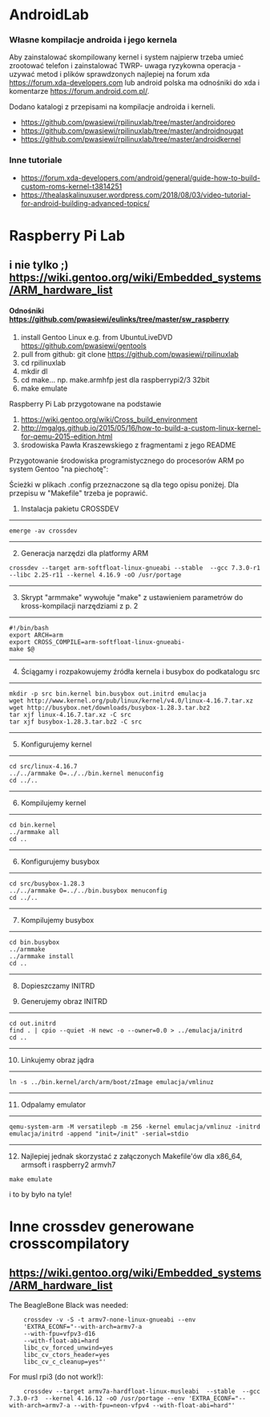 # AndroidLab
### Własne kompilacje androida i jego kernela 
Aby zainstalować skompilowany kernel i system najpierw trzeba umieć zrootować telefon i zainstalować TWRP- uwaga ryzykowna operacja - uzywać metod i plików sprawdzonych najlepiej na forum xda <https://forum.xda-developers.com> lub android polska ma odnośniki do xda i komentarze <https://forum.android.com.pl/>.

Dodano katalogi z przepisami na kompilacje androida i kerneli.
 - https://github.com/pwasiewi/rpilinuxlab/tree/master/androidoreo
 - https://github.com/pwasiewi/rpilinuxlab/tree/master/androidnougat
 - https://github.com/pwasiewi/rpilinuxlab/tree/master/androidkernel

### Inne tutoriale
 - https://forum.xda-developers.com/android/general/guide-how-to-build-custom-roms-kernel-t3814251
 - https://thealaskalinuxuser.wordpress.com/2018/08/03/video-tutorial-for-android-building-advanced-topics/


# Raspberry Pi Lab 
## i nie tylko ;) https://wiki.gentoo.org/wiki/Embedded_systems/ARM_hardware_list
#### Odnośniki https://github.com/pwasiewi/eulinks/tree/master/sw_raspberry

1. install Gentoo Linux e.g. from UbuntuLiveDVD https://github.com/pwasiewi/gentools
2. pull from github: git clone https://github.com/pwasiewi/rpilinuxlab
3. cd rpilinuxlab
4. mkdir dl
5. cd make... np. make.armhfp jest dla raspberrypi2/3 32bit
6. make emulate

Raspberry Pi Lab przygotowane na podstawie 
1) https://wiki.gentoo.org/wiki/Cross_build_environment
2) http://mgalgs.github.io/2015/05/16/how-to-build-a-custom-linux-kernel-for-qemu-2015-edition.html
3) środowiska Pawła Kraszewskiego z fragmentami z jego README

Przygotowanie środowiska programistycznego do procesorów ARM po system Gentoo
"na piechotę":

Ścieżki w plikach .config przeznaczone są dla tego opisu poniżej. Dla przepisu
w "Makefile" trzeba je poprawić.

1. Instalacja pakietu CROSSDEV

----------------------------------------------------------------------------
```
emerge -av crossdev
```
----------------------------------------------------------------------------

2. Generacja narzędzi dla platformy ARM
```
crossdev --target arm-softfloat-linux-gnueabi --stable  --gcc 7.3.0-r1 --libc 2.25-r11 --kernel 4.16.9 -oO /usr/portage
```
----------------------------------------------------------------------------

3. Skrypt "armmake" wywołuje "make" z ustawieniem parametrów do kross-kompilacji
   narzędziami z p. 2

----------------------------------------------------------------------------
```
#!/bin/bash
export ARCH=arm
export CROSS_COMPILE=arm-softfloat-linux-gnueabi-
make $@
```
----------------------------------------------------------------------------

4. Ściągamy i rozpakowujemy źródła kernela i busybox do podkatalogu src

----------------------------------------------------------------------------
```
mkdir -p src bin.kernel bin.busybox out.initrd emulacja
wget http://www.kernel.org/pub/linux/kernel/v4.0/linux-4.16.7.tar.xz
wget http://busybox.net/downloads/busybox-1.28.3.tar.bz2
tar xjf linux-4.16.7.tar.xz -C src
tar xjf busybox-1.28.3.tar.bz2 -C src
```
----------------------------------------------------------------------------

5. Konfigurujemy kernel

----------------------------------------------------------------------------
```
cd src/linux-4.16.7
../../armmake O=../../bin.kernel menuconfig
cd ../..
```
----------------------------------------------------------------------------

6. Kompilujemy kernel

----------------------------------------------------------------------------
```
cd bin.kernel
../armmake all
cd ..
```
----------------------------------------------------------------------------

6. Konfigurujemy busybox

----------------------------------------------------------------------------
```
cd src/busybox-1.28.3
../../armmake O=../../bin.busybox menuconfig
cd ../..
```
----------------------------------------------------------------------------

7. Kompilujemy busybox

----------------------------------------------------------------------------
```
cd bin.busybox
../armmake
../armmake install
cd ..
```
----------------------------------------------------------------------------

8. Dopieszczamy INITRD

9. Generujemy obraz INITRD

----------------------------------------------------------------------------
```
cd out.initrd
find . | cpio --quiet -H newc -o --owner=0.0 > ../emulacja/initrd
cd ..
```
----------------------------------------------------------------------------

10. Linkujemy obraz jądra

----------------------------------------------------------------------------
```
ln -s ../bin.kernel/arch/arm/boot/zImage emulacja/vmlinuz
```
----------------------------------------------------------------------------

11. Odpalamy emulator

----------------------------------------------------------------------------
```
qemu-system-arm -M versatilepb -m 256 -kernel emulacja/vmlinuz -initrd emulacja/initrd -append "init=/init" -serial=stdio
```
----------------------------------------------------------------------------

12. Najlepiej jednak skorzystać z załączonych Makefile'ów dla x86_64, armsoft i raspberry2 armvh7
```
make emulate
```
i to by było na tyle!

# Inne crossdev generowane crosscompilatory
## https://wiki.gentoo.org/wiki/Embedded_systems/ARM_hardware_list

The BeagleBone Black was needed:
```
    crossdev -v -S -t armv7-none-linux-gnueabi --env
    'EXTRA_ECONF="--with-arch=armv7-a
    --with-fpu=vfpv3-d16
    --with-float-abi=hard
    libc_cv_forced_unwind=yes
    libc_cv_ctors_header=yes
    libc_cv_c_cleanup=yes"'
```
For musl rpi3 (do not work!):
```
    crossdev --target armv7a-hardfloat-linux-musleabi  --stable  --gcc 7.3.0-r3  --kernel 4.16.12 -oO /usr/portage --env 'EXTRA_ECONF="--with-arch=armv7-a --with-fpu=neon-vfpv4 --with-float-abi=hard"'
```

